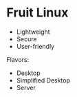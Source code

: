 
# Fruit Linux

 - Lightweight
 - Secure
 - User-friendly

Flavors:

 - Desktop
 - Simplified Desktop
 - Server
